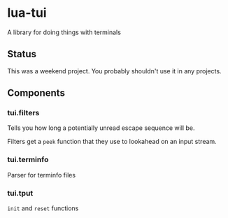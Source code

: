 # lua-tui

A library for doing things with terminals

## Status

This was a weekend project. You probably shouldn't use it in any projects.


## Components

### tui.filters

Tells you how long a potentially unread escape sequence will be.

Filters get a `peek` function that they use to lookahead on an input stream.


### tui.terminfo

Parser for terminfo files


### tui.tput

`init` and `reset` functions
